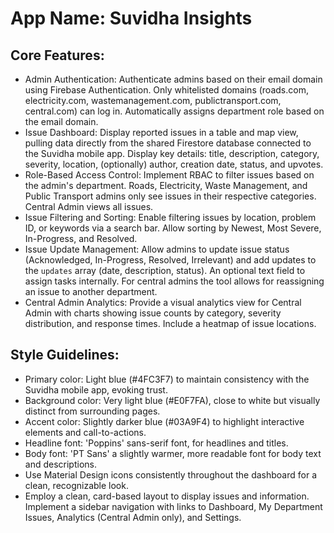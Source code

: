 # **App Name**: Suvidha Insights

## Core Features:

- Admin Authentication: Authenticate admins based on their email domain using Firebase Authentication. Only whitelisted domains (roads.com, electricity.com, wastemanagement.com, publictransport.com, central.com) can log in. Automatically assigns department role based on the email domain.
- Issue Dashboard: Display reported issues in a table and map view, pulling data directly from the shared Firestore database connected to the Suvidha mobile app. Display key details: title, description, category, severity, location, (optionally) author, creation date, status, and upvotes.
- Role-Based Access Control: Implement RBAC to filter issues based on the admin's department. Roads, Electricity, Waste Management, and Public Transport admins only see issues in their respective categories. Central Admin views all issues.
- Issue Filtering and Sorting: Enable filtering issues by location, problem ID, or keywords via a search bar. Allow sorting by Newest, Most Severe, In-Progress, and Resolved.
- Issue Update Management: Allow admins to update issue status (Acknowledged, In-Progress, Resolved, Irrelevant) and add updates to the `updates` array (date, description, status). An optional text field to assign tasks internally. For central admins the tool allows for reassigning an issue to another department.
- Central Admin Analytics: Provide a visual analytics view for Central Admin with charts showing issue counts by category, severity distribution, and response times. Include a heatmap of issue locations.

## Style Guidelines:

- Primary color: Light blue (#4FC3F7) to maintain consistency with the Suvidha mobile app, evoking trust.
- Background color: Very light blue (#E0F7FA), close to white but visually distinct from surrounding pages.
- Accent color: Slightly darker blue (#03A9F4) to highlight interactive elements and call-to-actions.
- Headline font: 'Poppins' sans-serif font, for headlines and titles.
- Body font: 'PT Sans' a slightly warmer, more readable font for body text and descriptions.
- Use Material Design icons consistently throughout the dashboard for a clean, recognizable look.
- Employ a clean, card-based layout to display issues and information. Implement a sidebar navigation with links to Dashboard, My Department Issues, Analytics (Central Admin only), and Settings.